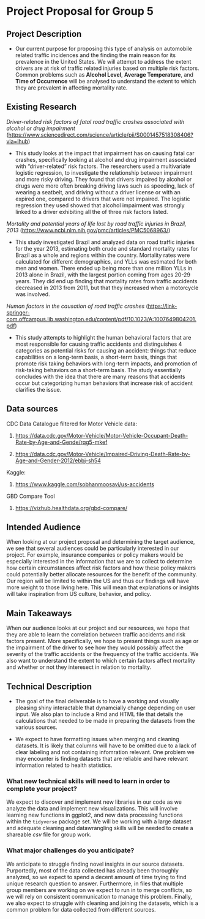 # Project Proposal for Group 5

## Project Description

- Our current purpose for proposing this type of analysis on automobile related traffic incidences and the finding the main reason for its prevalence in the United States. We will attempt to address the extent drivers are at risk of traffic related injuries based on multiple risk factors. Common problems such as **Alcohol Level**, **Average Temperature**, and **Time of Occurrence** will be analysed to understand the extent to which they are prevalent in affecting mortality rate. 

## Existing Research

_Driver-related risk factors of fatal road traffic crashes associated with alcohol or drug impairment_
(https://www.sciencedirect.com/science/article/pii/S0001457518308406?via=ihub)
- This study looks at the impact that impairment has on causing fatal car crashes, specifically looking at alcohol and drug impairment associated with “driver-related” risk factors. The researchers used a multivariate logistic regression, to investigate the relationship between impairment and more risky driving. They found that drivers impaired by alcohol or drugs were more often breaking driving laws such as speeding, lack of wearing a seatbelt, and driving without a driver license or with an expired one, compared to drivers that were not impaired. The logistic regression they used showed that alcohol impairment was strongly linked to a driver exhibiting all the of three risk factors listed.

_Mortality and potential years of life lost by road traffic injuries in Brazil, 2013_
(https://www.ncbi.nlm.nih.gov/pmc/articles/PMC5068963/)
- This study investigated Brazil and analyzed data on road traffic injuries for the year 2013, estimating both crude and standard mortality rates for Brazil as a whole and regions within the country. Mortality rates were calculated for different demographics, and YLLs was estimated for both men and women. There ended up being more than one million YLLs in 2013 alone in Brazil, with the largest portion coming from ages 20-29 years. They did end up finding that mortality rates from traffic accidents decreased in 2013 from 2011, but that they increased when a motorcycle was involved.

_Human factors in the causation of road traffic crashes_
(https://link-springer-com.offcampus.lib.washington.edu/content/pdf/10.1023/A:1007649804201.pdf)
- This study attempts to highlight the human behavioral factors that are most responsible for causing traffic accidents and distinguishes 4 categories as potential risks for causing an accident: things that reduce capabilities on a long-term basis, a short-term basis, things that promote risk taking behaviors with long-term impacts, and promotion of risk-taking behaviors on a short-term basis. The study essentially concludes with the idea that there are many reasons that accidents occur but categorizing human behaviors that increase risk of accident clarifies the issue. 


## Data sources

CDC Data Catalogue filtered for Motor Vehicle data:

1. https://data.cdc.gov/Motor-Vehicle/Motor-Vehicle-Occupant-Death-Rate-by-Age-and-Gende/rqg5-mkef

2. https://data.cdc.gov/Motor-Vehicle/Impaired-Driving-Death-Rate-by-Age-and-Gender-2012/ebbj-sh54

Kaggle:

1. https://www.kaggle.com/sobhanmoosavi/us-accidents

GBD Compare Tool

1. https://vizhub.healthdata.org/gbd-compare/

## Intended Audience

When looking at our project proposal and determining the target audience, we see that several audiences could be particularly interested in our project. For example, insurance companies or policy makers would be especially interested  in the information that we are to collect to determine how certain circumstances affect risk factors and how these policy makers could potentially better allocate resources for the benefit of the community. Our region will be limited to within the US and thus our findings will have more weight to those living here. This will mean that explanations or insights will take inspiration from US culture, behavior, and policy.


## Main Takeaways

When our audience looks at our project and our resources, we hope that they are able to learn the correlation between traffic accidents and risk factors present. More specifically, we hope to present things such as age or the impairment of the driver to see how they would possibly affect the severity of the traffic accidents or the frequency of the traffic accidents. We also want to understand the extent to which certain factors affect mortality and whether or not they interesect in relation to mortality. 

## Technical Description

- The goal of the final deliverable is to have a working and visually pleasing shiny interactable that dynamcially change depending on user input. We also plan to include a Rmd and HTML file that details the calculations that needed to be made in preparing the datasets from the various sources.

- We expect to have formatting issues when merging and cleaning datasets. It is likely that columns will have to be omitted due to a lack of clear labeling and not containing infomration relevant. One problem we may encounter is finding datasets that are reliable and have relevant information related to health statistics.

### What new technical skills will need to learn in order to complete your project?

We expect to discover and implement new libraries in our code as we analyze the data and implement new visualizations. This will involve learning new functions in ggplot2, and new data processing functions within the `tidyverse` package set. We will be working with a large dataset and adequate cleaning and datawrangling skills will be needed to create a shareable _csv_ file for group work. 

### What major challenges do you anticipate? 

We anticipate to struggle finding novel insights in our source datasets. Purportedly, most of the data collected has already been thoroughly analyzed, so we expect to spend a decent amount of time trying to find unique research question to answer. Furthermore, in files that multiple group members are working on we expect to run in to merge conflicts, so we will rely on consistent communication to manage this problem. Finally, we also expect to struggle with cleaning and joining the datasets, which is a common problem for data collected from different sources.
